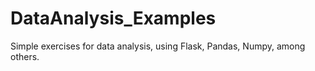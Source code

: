 # DataAnalysis_Examples
Simple exercises for data analysis, using Flask, Pandas, Numpy, among others.
